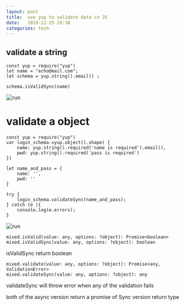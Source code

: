 ```yaml
---
layout: post
title:  use yup to validate data in JS 
date:   2018-12-25 19:38 
categories: tech 
---
```


## validate a string

```{javascript}
const yup = require("yup")
let name = "echo@mail.com";
let schema = yup.string().email() ;

schema.isValidSync(name)
```
![run](https://runkit.com/swuecho/yup-test-string)

# validate a object 

```{javascript}
const yup = require("yup")
var login_schema =yup.object().shape( {
    name: yup.string().required('name is required').email(),
    pwd: yup.string().required('pass is required')
})

let name_and_pass = {
    name: '',
    pwd: ''
}

try {
    login_schema.validateSync(name_and_pass);
} catch (e ){
    console.log(e.errors);
}
```
![run](https://runkit.com/swuecho/yup-validate-object)

```{javascript}
mixed.isValid(value: any, options: ?object): Promise<boolean>
mixed.isValidSync(value: any, options: ?object): boolean
```
isValidSync return boolean

```{javascript}
mixed.validate(value: any, options: ?object): Promise<any, ValidationError>
mixed.validateSync(value: any, options: ?object): any
```
validateSync will throw error when any of the validation fails

both of the async version return a promise of Sync version return type


